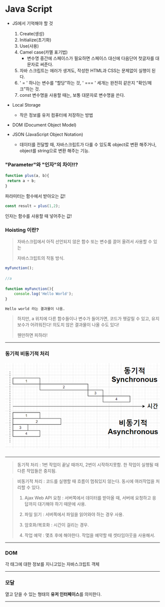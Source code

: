 # Java Script

- JS에서 기억해야 할 것
  1. Create(생성)
  2. Initialize(초기화)
  3. Use(사용)
  4. Camel case(카멜 표기법)
     - 변수명 중간에 스페이스가 필요하면 스페이스 대신에 다음단어 첫글자를 대문자로 써준다.
  5. 자바 스크립트는 에러가 생겨도, 작성한 HTML과 CSS는 문제없이 실행이 된다.
  6. ' = ' 하나는 변수를 "할당"하는 것, ' === ' 세개는 완전히 같은지 "확인/체크"하는 것.
  7. const 변수명을 사용할 때는, 보통 대문자로  변수명을 쓴다.



- Local Storage
  - 작은 정보를 유저 컴퓨터에 저장하는 방법
  

  
- DOM (Document Object Model)



- JSON (JavaScript Object Notation)
  - 데이터를 전달할 때, 자바스크립트가 다룰 수 있도록 object로 변환 해주거나, object를 string으로 변환 해주는 기능.





### "Parameter"와 "인자"의 차이!!?

```js
function plus(a, b){
 return a + b;
}
```

파라미터는 함수에서 받아오는 값!



```js
const result = plus(1,2);
```

인자는 함수를 사용할 때 넣어주는 값!



### Hoisting 이란?

> 자바스크립에서 아직 선언되지 않은 함수 또는 변수를 끌어 올려서 사용할 수 있는 
>
> 자바스크립트의 작동 방식.

```js
myFunction();

//a

function myFunction(){
	console.log('Hello World');
}
```

```
Hello world 라는 결과물이 나옴.
```

> 하지만,  a 위치에 다른 함수들이나 변수가 들어가면, 코드가 헷갈릴 수 있고, 유지보수가 어려워진다! 의도치 않은 결과물이 나올 수도 있다!
>
> 웬만하면 피하라!

---

### 동기적 비동기적 처리

##### <img src="Java Script.assets/동기적-비동기적.PNG" alt="동기적-비동기적" style="zoom: 80%;" />

---

>동기적 처리 :  1번 작업이 끝날 때까지,  2번이 시작하지못함. 한 작업이 실행될 때 다른 작업들은 중지됨.

>비동기적 처리 :  코드를 실행할 때 흐름이 멈춰있지 않는다. 동시에 여러작업을 처리할 수 있다.
>
>1. Ajax Web API 요청 : 서버쪽에서 데이터를 받아올 때, 서버에 요청하고 응답까지 대기해야 하기 때문에 사용.
>
>2. 파일 읽기 : 서버쪽에서 파일을 읽어와야 하는 경우 사용.
>
>3. 암호화/복호화 :  시간이 걸리는 경우.
>
>4. 작업 예약 : 몇초 후에 해야한다. 작업을 예약할 때 셋타임아웃을 사용해서.

---

### DOM

각 태그에 대한 정보를 지니고있는 자바스크립트 객체

---

### 모달

열고 닫을 수 있는 형태의 **유저 인터페이스**를 의미한다.

---